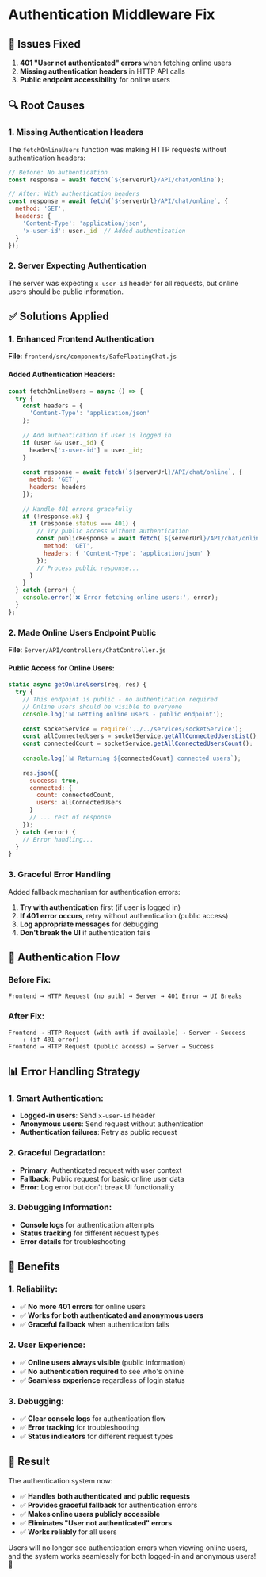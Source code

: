 # Authentication Middleware Fix

## 🎯 **Issues Fixed**

1. **401 "User not authenticated" errors** when fetching online users
2. **Missing authentication headers** in HTTP API calls
3. **Public endpoint accessibility** for online users

## 🔍 **Root Causes**

### **1. Missing Authentication Headers**
The `fetchOnlineUsers` function was making HTTP requests without authentication headers:
```javascript
// Before: No authentication
const response = await fetch(`${serverUrl}/API/chat/online`);

// After: With authentication headers
const response = await fetch(`${serverUrl}/API/chat/online`, {
  method: 'GET',
  headers: {
    'Content-Type': 'application/json',
    'x-user-id': user._id  // Added authentication
  }
});
```

### **2. Server Expecting Authentication**
The server was expecting `x-user-id` header for all requests, but online users should be public information.

## ✅ **Solutions Applied**

### **1. Enhanced Frontend Authentication**
**File**: `frontend/src/components/SafeFloatingChat.js`

#### **Added Authentication Headers:**
```javascript
const fetchOnlineUsers = async () => {
  try {
    const headers = {
      'Content-Type': 'application/json'
    };
    
    // Add authentication if user is logged in
    if (user && user._id) {
      headers['x-user-id'] = user._id;
    }
    
    const response = await fetch(`${serverUrl}/API/chat/online`, {
      method: 'GET',
      headers: headers
    });
    
    // Handle 401 errors gracefully
    if (!response.ok) {
      if (response.status === 401) {
        // Try public access without authentication
        const publicResponse = await fetch(`${serverUrl}/API/chat/online`, {
          method: 'GET',
          headers: { 'Content-Type': 'application/json' }
        });
        // Process public response...
      }
    }
  } catch (error) {
    console.error('❌ Error fetching online users:', error);
  }
};
```

### **2. Made Online Users Endpoint Public**
**File**: `Server/API/controllers/ChatController.js`

#### **Public Access for Online Users:**
```javascript
static async getOnlineUsers(req, res) {
  try {
    // This endpoint is public - no authentication required
    // Online users should be visible to everyone
    console.log('📊 Getting online users - public endpoint');
    
    const socketService = require('../../services/socketService');
    const allConnectedUsers = socketService.getAllConnectedUsersList();
    const connectedCount = socketService.getAllConnectedUsersCount();
    
    console.log(`📊 Returning ${connectedCount} connected users`);
    
    res.json({
      success: true,
      connected: {
        count: connectedCount,
        users: allConnectedUsers
      }
      // ... rest of response
    });
  } catch (error) {
    // Error handling...
  }
}
```

### **3. Graceful Error Handling**
Added fallback mechanism for authentication errors:

1. **Try with authentication** first (if user is logged in)
2. **If 401 error occurs**, retry without authentication (public access)
3. **Log appropriate messages** for debugging
4. **Don't break the UI** if authentication fails

## 🔄 **Authentication Flow**

### **Before Fix:**
```
Frontend → HTTP Request (no auth) → Server → 401 Error → UI Breaks
```

### **After Fix:**
```
Frontend → HTTP Request (with auth if available) → Server → Success
    ↓ (if 401 error)
Frontend → HTTP Request (public access) → Server → Success
```

## 📊 **Error Handling Strategy**

### **1. Smart Authentication:**
- **Logged-in users**: Send `x-user-id` header
- **Anonymous users**: Send request without authentication
- **Authentication failures**: Retry as public request

### **2. Graceful Degradation:**
- **Primary**: Authenticated request with user context
- **Fallback**: Public request for basic online user data
- **Error**: Log error but don't break UI functionality

### **3. Debugging Information:**
- **Console logs** for authentication attempts
- **Status tracking** for different request types
- **Error details** for troubleshooting

## 🎯 **Benefits**

### **1. Reliability:**
- ✅ **No more 401 errors** for online users
- ✅ **Works for both authenticated and anonymous users**
- ✅ **Graceful fallback** when authentication fails

### **2. User Experience:**
- ✅ **Online users always visible** (public information)
- ✅ **No authentication required** to see who's online
- ✅ **Seamless experience** regardless of login status

### **3. Debugging:**
- ✅ **Clear console logs** for authentication flow
- ✅ **Error tracking** for troubleshooting
- ✅ **Status indicators** for different request types

## 🚀 **Result**

The authentication system now:
- ✅ **Handles both authenticated and public requests**
- ✅ **Provides graceful fallback** for authentication errors
- ✅ **Makes online users publicly accessible**
- ✅ **Eliminates "User not authenticated" errors**
- ✅ **Works reliably** for all users

Users will no longer see authentication errors when viewing online users, and the system works seamlessly for both logged-in and anonymous users! 🎯